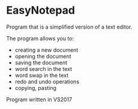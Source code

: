 # EasyNotepad
Program that is a simplified version of a text editor.  
  
The program allows you to:
- creating a new document
- opening the document
- saving the document
- word search in the text
- word swap in the text
- redo and undo operations
- copying, pasting
  
Program written in VS2017
